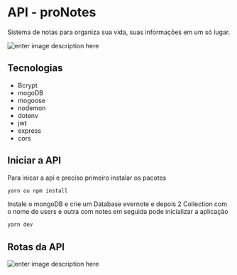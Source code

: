 # API - proNotes

Sistema de notas para organiza sua vida, suas informações em um só lugar. 

![enter image description here](https://github.com/wesleycsv/proNotes-API/blob/main/print.png?raw=true)

## Tecnologias
* Bcrypt
* mogoDB
* mogoose
* nodemon
* dotenv
* jwt
* express
* cors

## Iniciar a API

Para inicar a api e preciso primeiro instalar os pacotes

```sh
yarn ou npm install
```
Instale o mongoDB e crie um Database evernote e depois 2 Collection com o nome de users e outra com notes em seguida pode inicializar a aplicação

```sh
yarn dev
```

## Rotas da API
![enter image description here](https://github.com/wesleycsv/proNotes-API/blob/main/print%20rotas.png?raw=true)

